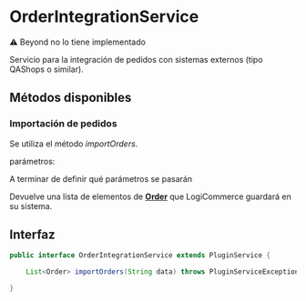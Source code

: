 # OrderIntegrationService

:warning: Beyond no lo tiene implementado

Servicio para la integración de pedidos con sistemas externos (tipo QAShops o similar).

## Métodos disponibles

### Importación de pedidos

Se utiliza el método *importOrders*.

parámetros:

A terminar de definir qué parámetros se pasarán

Devuelve una lista de elementos de **[Order](../Models/Order/Order.md)** que LogiCommerce guardará en su sistema.

## Interfaz

```java
public interface OrderIntegrationService extends PluginService {

    List<Order> importOrders(String data) throws PluginServiceException;

}
```
